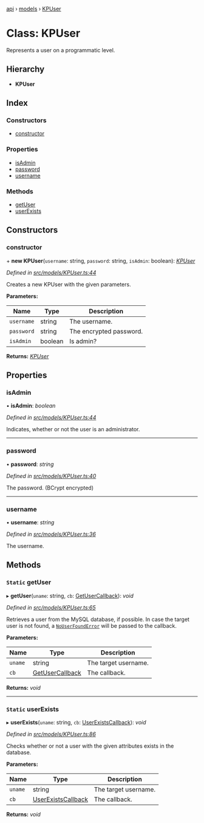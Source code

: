 [api](../README.md) › [models](../modules/models.md) › [KPUser](models.kpuser.md)

# Class: KPUser

Represents a user on a programmatic level.

## Hierarchy

* **KPUser**

## Index

### Constructors

* [constructor](models.kpuser.md#constructor)

### Properties

* [isAdmin](models.kpuser.md#isadmin)
* [password](models.kpuser.md#password)
* [username](models.kpuser.md#username)

### Methods

* [getUser](models.kpuser.md#static-getuser)
* [userExists](models.kpuser.md#static-userexists)

## Constructors

###  constructor

\+ **new KPUser**(`username`: string, `password`: string, `isAdmin`: boolean): *[KPUser](models.kpuser.md)*

*Defined in [src/models/KPUser.ts:44](https://github.com/KainPlan/api/blob/5225f70/src/models/KPUser.ts#L44)*

Creates a new KPUser with the given parameters.

**Parameters:**

Name | Type | Description |
------ | ------ | ------ |
`username` | string | The username. |
`password` | string | The encrypted password. |
`isAdmin` | boolean | Is admin?  |

**Returns:** *[KPUser](models.kpuser.md)*

## Properties

###  isAdmin

• **isAdmin**: *boolean*

*Defined in [src/models/KPUser.ts:44](https://github.com/KainPlan/api/blob/5225f70/src/models/KPUser.ts#L44)*

Indicates, whether or not the user is an administrator.

___

###  password

• **password**: *string*

*Defined in [src/models/KPUser.ts:40](https://github.com/KainPlan/api/blob/5225f70/src/models/KPUser.ts#L40)*

The password. (BCrypt encrypted)

___

###  username

• **username**: *string*

*Defined in [src/models/KPUser.ts:36](https://github.com/KainPlan/api/blob/5225f70/src/models/KPUser.ts#L36)*

The username.

## Methods

### `Static` getUser

▸ **getUser**(`uname`: string, `cb`: [GetUserCallback](../modules/models.md#getusercallback)): *void*

*Defined in [src/models/KPUser.ts:65](https://github.com/KainPlan/api/blob/5225f70/src/models/KPUser.ts#L65)*

Retrieves a user from the MySQL database, if possible. In case the
target user is not found, a [`NoUserFoundError`](errors.nouserfounderror.md) will
be passed to the callback.

**Parameters:**

Name | Type | Description |
------ | ------ | ------ |
`uname` | string | The target username. |
`cb` | [GetUserCallback](../modules/models.md#getusercallback) | The callback.  |

**Returns:** *void*

___

### `Static` userExists

▸ **userExists**(`uname`: string, `cb`: [UserExistsCallback](../modules/models.md#userexistscallback)): *void*

*Defined in [src/models/KPUser.ts:86](https://github.com/KainPlan/api/blob/5225f70/src/models/KPUser.ts#L86)*

Checks whether or not a user with the given attributes exists in the database.

**Parameters:**

Name | Type | Description |
------ | ------ | ------ |
`uname` | string | The target username. |
`cb` | [UserExistsCallback](../modules/models.md#userexistscallback) | The callback.  |

**Returns:** *void*
